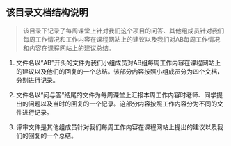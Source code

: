 ## 该目录文档结构说明
> 该目录下记录了每周课堂上针对我们这个项目的问答、其他组成员针对我们每周工作情况和工作内容在课程网站上的建议以及我们对AB每周工作情况和内容在课程网站上的建议总结。

1. 文件名以“AB”开头的文件为我们小组成员对AB组每周工作内容在课程网站上的建议以及他们的回复的一个总结。该部分内容按照小组成员分为四个文档，分别进行记录。

2. 文件名以“问与答”结尾的文件为每周课堂上汇报本周工作内容时老师、同学提出的问题以及当时的回复的一个记录。这部分内容按照工作内容分为不同的文件进行记录。

3. 评审文件是其他组成员针对我们每周工作内容在课程网站上提出的建议以及我们的回复的一个总结。
